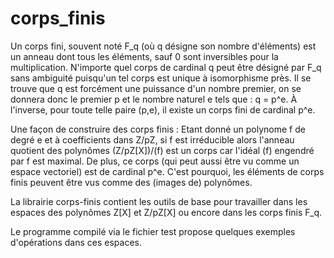 # corps_finis

  Un corps fini, souvent noté F_q (où q désigne son nombre d'éléments) est un anneau dont tous les éléments, sauf 0 sont inversibles pour la multiplication. N'importe quel corps de cardinal q peut être désigné par F_q sans ambiguité puisqu'un tel corps est unique à isomorphisme près. Il se trouve que q est forcément une puissance d'un nombre premier, on se donnera donc le premier p et le nombre naturel e tels que : q = p^e. À l'inverse, pour toute telle paire (p,e), il existe un corps fini de cardinal p^e.

Une façon de construire des corps finis :
  Etant donné un polynome f de degré e et à coefficients dans Z/pZ, si f est irréducible alors l'anneau quotient des polynômes (Z/pZ[X])/(f) est un corps car l'idéal (f) engendré par f est maximal. De plus, ce corps (qui peut aussi être vu comme un espace vectoriel) est de cardinal p^e. C'est pourquoi, les éléments de corps finis peuvent être vus comme des (images de) polynômes.

  La librairie corps-finis contient les outils de base pour travailler dans les espaces des polynômes Z[X] et Z/pZ[X] ou encore dans les corps finis F_q.

  Le programme compilé via le fichier test propose quelques exemples d'opérations dans ces espaces.
